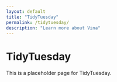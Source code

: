 ```yaml
---
layout: default
title: "TidyTuesday"
permalink: /tidytuesday/
description: "Learn more about Vina"
---
```

# TidyTuesday 
This is a placeholder page for TidyTuesday.
